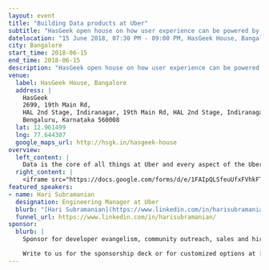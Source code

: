 ```yaml
---
layout: event
title: "Building Data products at Uber"
subtitle: "HasGeek open house on how user experience can be powered by data"
datelocation: "15 June 2018, 07:30 PM - 09:00 PM, HasGeek House, Bangalore"
city: Bangalore
start_time: 2018-06-15
end_time: 2018-06-15
description: "HasGeek open house on how user experience can be powered by data"
venue:
  label: HasGeek House, Bangalore
  address: |
    HasGeek
    2699, 19th Main Rd, 
    HAL 2nd Stage, Indiranagar, 19th Main Rd, HAL 2nd Stage, Indiranagar, 
    Bengaluru, Karnataka 560008
  lat: 12.961499
  lng: 77.644307
  google_maps_url: http://hsgk.in/hasgeek-house
overview:
  left_content: |
    Data is the core of all things at Uber and every aspect of the Uber experience is powered by data - this ranges from systems that connect the rider to a driver, predict the correct fare for your ride, calculate in-app ETAs, optimal routing for Uber pool, restaurant recommendations in Uber eats, to online fraud detection. The Data org at Uber is a central team that builds the foundational services and platforms that power Uber's analytics, machine learning, AI, & business intelligence applications. This talk will focus on the infrastructure and platforms that Uber have internally built that power data ingestion, storage, streaming/batch analytics, and machine learning for thousands of operators, data scientists, and engineers at Uber. In this talk, speaker will also cover some unique challenges relating to managing their petabyte scale data lake across a hybrid on-prem & cloud based infrastructure. Speaker will do a deep dive into Uber’s batch analytics infrastructure comprising of Hadoop/HDFS, Hive, Spark, Presto, and YARN/Mesos/Peloton and how these systems help them build the foundation required for the next 5 years of growth.
  right_content: |
    <iframe src="https://docs.google.com/forms/d/e/1FAIpQLSfeuUfxFVhkFTDPXX3kxkPuEA_RIorC6_asuDNgYTh1YDzT_w/viewform?embedded=true" frameborder="0" marginheight="0" marginwidth="0" style="width:100%; height:45rem;">Loading...</iframe>
featured_speakers:
- name: Hari Subramanian
  designation: Engineering Manager at Uber
  blurb: "[Hari Subramanian](https://www.linkedin.com/in/harisubramanian/) leads several efforts within Uber data infrastructure including building a highly scalable cross-datacenter data processing layer using Apache Spark and SQL analytics-as-a-Service using Apache Hive. He also works in the intersection of infrastructure, machine learning, and data science and builds platforms that help Uber’s data scientists take machine learning models seamlessly from conception to production. Prior to Uber, Hari led software engineering teams at Amazon and built and operated cloud compute infrastructure for AWS EC2. Apart from his management experience, Hari has also tinkered with hypervisors, kernels, and storage systems as a systems software developer at VMware and played the role of a product manager on various occasions including at his own startup. Hari is also an inventor with over 10 granted software patents to his name and a speaker at local meetups and conferences."
  funnel_url: https://www.linkedin.com/in/harisubramanian/
sponsor:
  blurb: |
    Sponsor for developer evangelism, community outreach, sales and hiring.

    Write to us for the sponsorship deck or for customized options at [info@hasgeek.com](mailto:info@hasgeek.com) 
---
```

